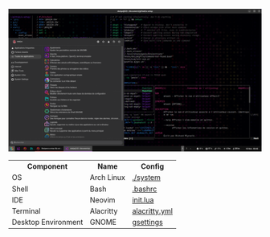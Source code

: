 ![](preview.png)

<table align="center">
<tr>
<th>Component</th>
<th>Name</th>
<th>Config</th>
</tr>
<tr>
<td>OS</td>
<td>Arch Linux</td>
<td><a href="./system">./system</a></td>
</tr>
<tr>
<td>Shell</td>
<td>Bash</td>
<td><a href="./shell/rsrc/.bashrc">.bashrc</a></td>
</tr>
<tr>
<td>IDE</td>
<td>Neovim</td>
<td><a href="./ide/rsrc/.config/nvim/init.lua">init.lua</a></td>
</tr>
<tr>
<td>Terminal</td>
<td>Alacritty</td>
<td><a href="./gui/rsrc/.config/alacritty.toml">alacritty.yml</a></td>
</tr>
<tr>
<td>Desktop Environment</td>
<td>GNOME</td>
<td><a href="./gui/script/gsetting">gsettings</a></td>
</tr>
</table>
